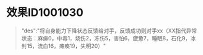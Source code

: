 # 效果ID1001030
> "des":"将自身能力下降状态反馈给对手，反馈成功则对手xx（XX指代异常状态：麻痹0，中毒1，烧伤2，冻伤5，害怕6，疲惫7，睡眠8，石化9，冰封15，流血16，瘫痪19，失明20）"
